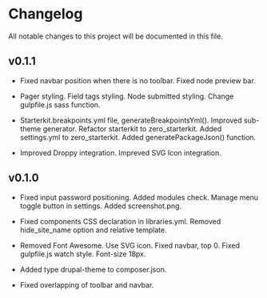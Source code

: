 # Changelog

All notable changes to this project will be documented in this file.

## v0.1.1

- Fixed navbar position when there is no toolbar. Fixed node preview bar.

- Pager styling. Field tags styling. Node submitted styling. Change gulpfile.js 
sass function.

- Starterkit.breakpoints.yml file, generateBreakpointsYml(). Improved sub-theme
generator. Refactor starterkit to zero_starterkit. Added settings.yml to
zero_starterkit. Added generatePackageJson() function.

- Improved Droppy integration. Impreved SVG Icon integration.

## v0.1.0

- Fixed input password positioning. Added modules check. Manage menu toggle
button in settings. Added screenshot.png.

- Fixed components CSS declaration in libraries.yml. Removed hide_site_name
option and relative template.

- Removed Font Awesome. Use SVG icon. Fixed navbar, top 0. Fixed gulpfile.js
watch style. Font-size 18px.

- Added type drupal-theme to composer.json.

- Fixed overlapping of toolbar and navbar.
